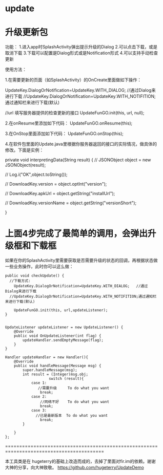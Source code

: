   # update
  升级更新包
========================================================================================
  功能：
  1.进入app时SplashActivity弹出提示升级的Dialog
  2.可以点击下载，或是取消下载
  3.下载可以配置是Dialog形式或是Notification形式
  4.可以支持手动检查更新


  使用方法：

  1.在需要更新的页面（如SplashActivity）的OnCreate里面做如下操作：

  
  UpdateKey.DialogOrNotification=UpdateKey.WITH_DIALOG;   //通过Dialog来进行下载
  //UpdateKey.DialogOrNotification=UpdateKey.WITH_NOTIFITION;通过通知栏来进行下载(默认)

  //url 填写服务器提供的检查更新的接口
  UpdateFunGO.init(this, url, null);
		
		

 2.在onResume里添加如下代码：
 UpdateFunGO.onResume(this);
 
 3.在OnStop里面添加如下代码：
 UpdateFunGO.onStop(this);
 
 4.在软件包里面的Update.java里根据你服务器返回的接口的实际情况，做具体的修改。下面是实例：
 
   private void interpretingData(String result) {
   // 		JSONObject object = new JSONObject(result);
   
   //            Log.i("OK",object.toString());
   
   //            DownloadKey.version = object.optInt("version");
   
   //            DownloadKey.apkUrl = object.getString("installUrl");
   
   //            DownloadKey.versionName = object.getString("versionShort");
   
   }
 
上面4步完成了最简单的调用，会弹出升级框和下载框
================================================================================================

如果在你的SplashActivity里需要获取是否需要升级的状态的回调，再根据状态做一些业务操作，此时你可以这么做：
  
	public void checkUpdate() {
      //下载方式:
        UpdateKey.DialogOrNotification=UpdateKey.WITH_DIALOG;   //通过Dialog来进行下载
      //UpdateKey.DialogOrNotification=UpdateKey.WITH_NOTIFITION;通过通知栏来进行下载(默认)

        UpdateFunGO.init(this, url,updateListener);
    }


    UpdateListener updateListener = new UpdateListener() {
        @Override
        public void OnUpdateListener(int flag) {
			updateHandler.sendEmptyMessage(flag);
        }
    }

    Handler updateHandler = new Handler(){
        @Override
        public void handleMessage(Message msg) {
            super.handleMessage(msg);
            int result = (Integer)msg.obj;
			            switch (result){
                case 1:
                   //需要升级     To do what you want
                    break;
                case 2:
					//网络不好    To do what you want
                    break;
                case 3:
                  //已是最新版本  To do what you want
                    break;
            }
			
        }
    };
 
 =========================================================================================
 
 本工具类是在  hugeterry的基础上改造而成的，去掉了里面对fir.im的依赖。谢谢大神的分享，向大神致敬。
 https://github.com/hugeterry/UpdateDemo
